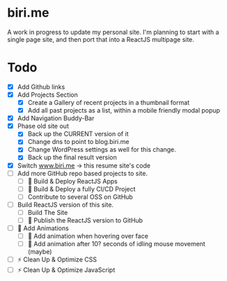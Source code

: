 # biri.me

A work in progress to update my personal site.
I'm planning to start with a single page site, and then port that into a ReactJS multipage site.

# Todo
* [x] Add Github links
* [x] Add Projects Section
  * [x] Create a Gallery of recent projects in a thumbnail format
  * [x] Add all past projects as a list, within a mobile friendly modal popup
* [x] Add Navigation Buddy-Bar
* [x] Phase old site out
  * [x] Back up the CURRENT version of it
  * [x] Change dns to point to blog.biri.me
  * [x] Change WordPress settings as well for this change.
  * [x] Back up the final result version
* [x] Switch www.biri.me -> this resume site's code
* [ ] Add more GitHub repo based projects to site.
  * [ ] :rocket: Build & Deploy ReactJS Apps
  * [ ] :rocket: Build & Deploy a fully CI/CD Project
  * [ ] Contribute to several OSS on GitHub
* [ ] Build ReactJS version of this site.
  * [ ] Build The Site
  * [ ] :rocket: Publish the ReactJS version to GitHub
* [ ] :art: Add Animations
  * [ ] :art: Add animation when hovering over face
  * [ ] :art: Add animation after 10? seconds of idling mouse movement (maybe)
* [ ] :zap: Clean Up & Optimize CSS
* [ ] :zap: Clean Up & Optimize JavaScript
